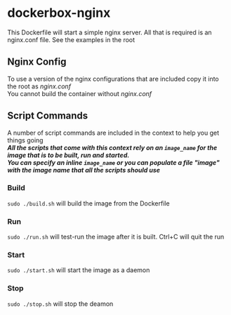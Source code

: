 dockerbox-nginx
===============

This Dockerfile will start a simple nginx server.
All that is required is an nginx.conf file. See the examples in the root

## Nginx Config
To use a version of the nginx configurations that are included copy it into the root as *nginx.conf*  
You cannot build the container without *nginx.conf*  


## Script Commands
A number of script commands are included in the context to help you get things going  
***All the scripts that come with this context rely on an `image_name` for the image that is to be built, run and started.  
You can specify an inline `image_name` or you can populate a file "image" with the image name that all the scripts should use***


### Build
`sudo ./build.sh` will build the image from the Dockerfile

### Run
`sudo ./run.sh` will test-run the image after it is built. Ctrl+C will quit the run

### Start
`sudo ./start.sh` will start the image as a daemon

### Stop
`sudo ./stop.sh` will stop the deamon
